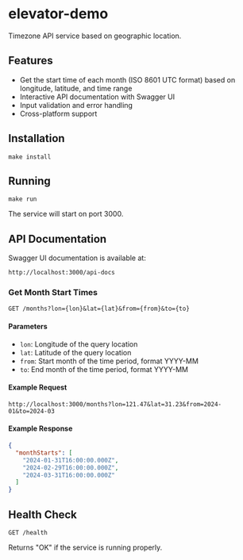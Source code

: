 # elevator-demo

Timezone API service based on geographic location.

## Features

- Get the start time of each month (ISO 8601 UTC format) based on longitude, latitude, and time range
- Interactive API documentation with Swagger UI
- Input validation and error handling
- Cross-platform support

## Installation

```
make install
```

## Running

```
make run
```

The service will start on port 3000.

## API Documentation

Swagger UI documentation is available at:
```
http://localhost:3000/api-docs
```

### Get Month Start Times

```
GET /months?lon={lon}&lat={lat}&from={from}&to={to}
```

#### Parameters

- `lon`: Longitude of the query location
- `lat`: Latitude of the query location
- `from`: Start month of the time period, format YYYY-MM
- `to`: End month of the time period, format YYYY-MM

#### Example Request

```
http://localhost:3000/months?lon=121.47&lat=31.23&from=2024-01&to=2024-03
```

#### Example Response

```json
{
  "monthStarts": [
    "2024-01-31T16:00:00.000Z",
    "2024-02-29T16:00:00.000Z",
    "2024-03-31T16:00:00.000Z"
  ]
}
```

## Health Check

```
GET /health
```

Returns "OK" if the service is running properly.

